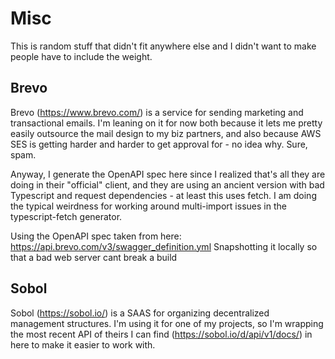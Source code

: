 # Misc

This is random stuff that didn't fit anywhere else and I didn't want to make people have to include the weight.

## Brevo

Brevo (https://www.brevo.com/) is a service for sending marketing and transactional emails.  I'm leaning on it for now both because it
lets me pretty easily outsource the mail design to my biz partners, and also because AWS SES is getting harder and
harder to get approval for - no idea why.  Sure, spam.

Anyway, I generate the OpenAPI spec here since I realized that's all they are doing in their "official" client,
and they are using an ancient version with bad Typescript and request dependencies - at least this uses fetch.  I
am doing the typical weirdness for working around multi-import issues in the typescript-fetch generator.

Using the OpenAPI spec taken from here: https://api.brevo.com/v3/swagger_definition.yml
Snapshotting it locally so that a bad web server cant break a build

## Sobol

Sobol (https://sobol.io/) is a SAAS for organizing decentralized management structures.  I'm using it for one of my projects,
so I'm wrapping the most recent API of theirs I can find (https://sobol.io/d/api/v1/docs/) in here to make it easier
to work with.